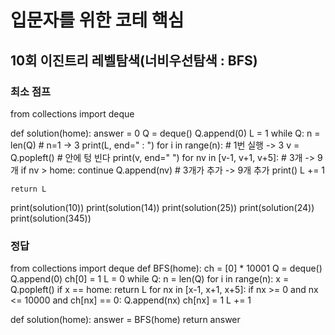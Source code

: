 # 입문자를 위한 코테 핵심
## 10회 이진트리 레벨탐색(너비우선탐색 : BFS)

### 최소 점프

from collections import deque

def solution(home):
    answer = 0
    Q = deque()
    Q.append(0)
    L = 1
    while Q:
        n = len(Q)   # n=1 -> 3
        print(L, end=" : ")
        for i in range(n):  # 1번 실행 -> 3
            v = Q.popleft()  # 안에 텅 빈다
            print(v, end=" ")
            for nv in [v-1, v+1, v+5]: # 3개 -> 9개
                if nv > home:
                    continue
                Q.append(nv) # 3개가 추가 -> 9개 추가
        print()
        L += 1

    return L
            
print(solution(10))
print(solution(14))
print(solution(25))
print(solution(24))
print(solution(345))

### 정답
from collections import deque
def BFS(home):
    ch = [0] * 10001
    Q = deque()
    Q.append(0)
    ch[0] = 1
    L = 0
    while Q:
        n = len(Q)
        for i in range(n):
            x = Q.popleft()
            if x == home:
                return L
            for nx in [x-1, x+1, x+5]:
                if nx >= 0 and nx <= 10000 and ch[nx] == 0:
                    Q.append(nx)
                    ch[nx] = 1
        L += 1

def solution(home):
    answer = BFS(home)
    return answer